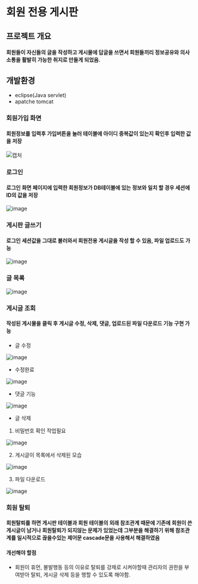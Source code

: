 회원 전용 게시판
================

## 프로젝트 개요

#### 회원들이 자신들의 글을 작성하고 게시물에 답글을 쓰면서 회원들끼리 정보공유와 의사소통을 활발히 가능한 취지로 만들게 되었음.

## 개발환경

* eclipse(Java servlet)
* apatche tomcat

### 회원가입 화면
#### 회원정보를 입력후 가입버튼을 눌러 테이블에 아이디 중복값이 있는지 확인후 입력한 값을 저장
![캡처](https://user-images.githubusercontent.com/62640249/86761586-07a83600-c081-11ea-8b68-75a3aeb43aee.PNG)
### 로그인
#### 로그인 화면 페이지에 입력한 회원정보가 DB테이블에 있는 정보와 일치 할 경우 세션에 ID의 값을 저장
![image](https://user-images.githubusercontent.com/62640249/86762745-d0865480-c081-11ea-9fde-57e3c68a9a45.png)
### 게시판 글쓰기
#### 로그인 세션값을 그대로 불러와서 회원전용 게시글을 작성 할 수 있음, 파일 업로드도 가능 
![image](https://user-images.githubusercontent.com/62640249/86764090-c2850380-c082-11ea-924f-90005e60506e.png)
### 글 목록
![image](https://user-images.githubusercontent.com/62640249/86764567-198ad880-c083-11ea-96d1-edd97659b0b2.png)
### 게시글 조회
#### 작성된 게시물을 클릭 후 게시글 수정, 삭제, 댓글, 업로드된 파일 다운로드 기능 구현 가능

* 글 수정


![image](https://user-images.githubusercontent.com/62640249/86765031-9322c680-c083-11ea-9d71-45f2391600f9.png)


* 수정완료


![image](https://user-images.githubusercontent.com/62640249/86765223-d715cb80-c083-11ea-9b57-c35296ba4b8c.png)



* 댓글 기능


![image](https://user-images.githubusercontent.com/62640249/86765452-25c36580-c084-11ea-9c1b-55465c7940a2.png)


* 글 삭제
1. 비밀번호 확인 작업필요


![image](https://user-images.githubusercontent.com/62640249/86765585-4db2c900-c084-11ea-9e08-754c468ddda0.png)


2. 게시글이 목록에서 삭제된 모습


![image](https://user-images.githubusercontent.com/62640249/86765680-73d86900-c084-11ea-8992-18424b75eff0.png)

 
3. 파일 다운로드


![image](https://user-images.githubusercontent.com/62640249/86765315-f876b780-c083-11ea-8bb5-e7342332d338.png)

### 회원 탈퇴
#### 회원탈퇴를 하면 게시판 테이블과 회원 테이블의 외래 참조관계 때문에 기존에 회원이 쓴 게시글이 남거나 회원탈퇴가 되지않는 문제가 있었는데 그부분을 해결하기 위해 참조관계를 일시적으로 끊을수있는 제어문 cascade문을 사용해서 해결하였음

#### 개선해야 할점
* 회원이 휴먼, 불발행동 등의 이유로 탈퇴를 강제로 시켜야할때 관리자의 권한을 부여받아 탈퇴, 게시글 삭제 등을 행할 수 있도록 해야함.
